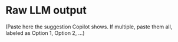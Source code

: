 # Raw LLM output

(Paste here the suggestion Copilot shows. If multiple, paste them all, labeled as Option 1, Option 2, ...)

